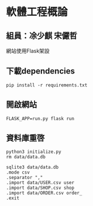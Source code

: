 # 軟體工程概論
## 組員：凃少麒 宋儼哲
網站使用Flask架設
## 下載dependencies
```
pip install -r requirements.txt
```
## 開啟網站
```
FLASK_APP=run.py flask run
```
## 資料庫重啓
```
python3 initialize.py
rm data/data.db
```
```
sqlite3 data/data.db
.mode csv
.separator ","
.import data/USER.csv user
.import data/SHOP.csv shop
.import data/ORDER.csv order_
.exit
```
